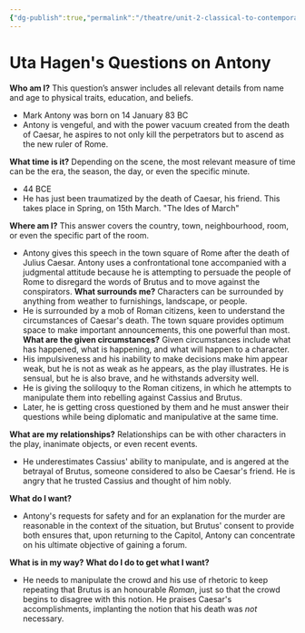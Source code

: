 ```yaml
---
{"dg-publish":true,"permalink":"/theatre/unit-2-classical-to-contemporary/uta-hagen-s-questions-on-antony/","dgHomeLink":true,"dgPassFrontmatter":false}
---
```


# Uta Hagen's Questions on Antony



**Who am I?** This question’s answer includes all relevant details from name and age to physical traits, education, and beliefs. 
- Mark Antony was born on 14 January 83 BC
- Antony is vengeful, and with the power vacuum created from the death of Caesar, he aspires to not only kill the perpetrators but to ascend as the new ruler of Rome.

**What time is it?** Depending on the scene, the most relevant measure of time can be the era, the season, the day, or even the specific minute. 
- 44 BCE
- He has just been traumatized by the death of Caesar, his friend. This takes place in Spring, on 15th March. "The Ides of March"

**Where am I?** This answer covers the country, town, neighbourhood, room, or even the specific part of the room. 
-  Antony gives this speech in the town square of Rome after the death of Julius Caesar. Antony uses a confrontational tone accompanied with a judgmental attitude because he is attempting to persuade the people of Rome to disregard the words of Brutus and to move against the conspirators.
**What surrounds me?** Characters can be surrounded by anything from weather to furnishings, landscape, or people. 
- He is surrounded by a mob of Roman citizens, keen to understand the circumstances of Caesar's death. The town square provides optimum space to make important announcements, this one powerful than most. 
**What are the given circumstances?** Given circumstances include what has happened, what is happening, and what will happen to a character. 
- His impulsiveness and his inability to make decisions make him appear weak, but he is not as weak as he appears, as the play illustrates. He is sensual, but he is also brave, and he withstands adversity well.
- He is giving the soliloquy to the Roman citizens, in which he attempts to manipulate them into rebelling against Cassius and Brutus.
- Later, he is getting cross questioned by them and he must answer their questions while being diplomatic and manipulative at the same time.

**What are my relationships?** Relationships can be with other characters in the play, inanimate objects, or even recent events. 
- He underestimates Cassius' ability to manipulate, and is angered at the betrayal of Brutus, someone considered to also be Caesar's friend. He is angry that he trusted Cassius and thought of him nobly.

**What do I want?** 
- Antony's requests for safety and for an explanation for the murder are reasonable in the context of the situation, but Brutus' consent to provide both ensures that, upon returning to the Capitol, Antony can concentrate on his ultimate objective of gaining a forum. 

**What is in my way?** **What do I do to get what I want?** 
  - He needs to manipulate the crowd and his use of rhetoric to keep repeating that Brutus is an honourable *Roman*, just so that the crowd begins to disagree with this notion. He praises Caesar's accomplishments, implanting the notion that his death was *not* necessary. 